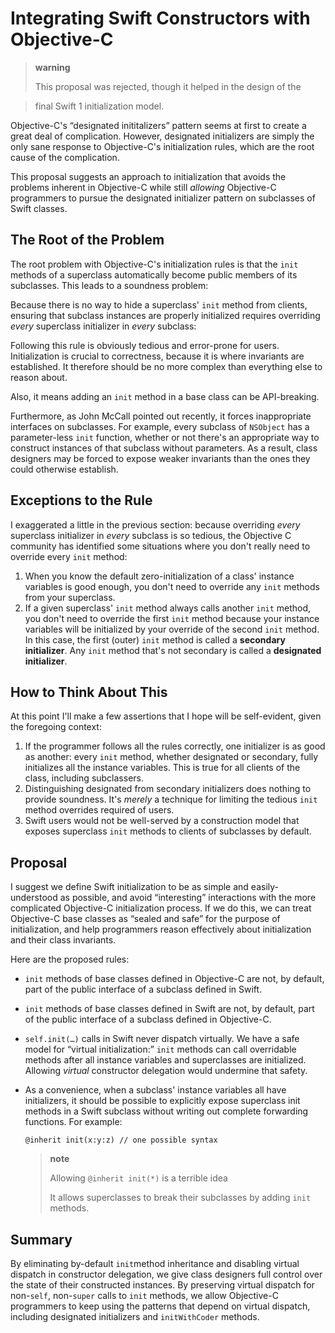 Integrating Swift Constructors with Objective-C
===============================================

> **warning**
>
> This proposal was rejected, though it helped in the design of the

> final Swift 1 initialization model.

Objective-C's “designated inititalizers” pattern seems at first to
create a great deal of complication. However, designated initializers
are simply the only sane response to Objective-C's initialization rules,
which are the root cause of the complication.

This proposal suggests an approach to initialization that avoids the
problems inherent in Objective-C while still *allowing* Objective-C
programmers to pursue the designated initializer pattern on subclasses
of Swift classes.

The Root of the Problem
-----------------------

The root problem with Objective-C's initialization rules is that the
`init` methods of a superclass automatically become public members of
its subclasses. This leads to a soundness problem:

Because there is no way to hide a superclass' `init` method from
clients, ensuring that subclass instances are properly initialized
requires overriding *every* superclass initializer in *every* subclass:

Following this rule is obviously tedious and error-prone for users.
Initialization is crucial to correctness, because it is where invariants
are established. It therefore should be no more complex than everything
else to reason about.

Also, it means adding an `init` method in a base class can be
API-breaking.

Furthermore, as John McCall pointed out recently, it forces
inappropriate interfaces on subclasses. For example, every subclass of
`NSObject` has a parameter-less `init` function, whether or not there's
an appropriate way to construct instances of that subclass without
parameters. As a result, class designers may be forced to expose weaker
invariants than the ones they could otherwise establish.

Exceptions to the Rule
----------------------

I exaggerated a little in the previous section: because overriding
*every* superclass initializer in *every* subclass is so tedious, the
Objective C community has identified some situations where you don't
really need to override every `init` method:

1.  When you know the default zero-initialization of a class' instance
    variables is good enough, you don't need to override any `init`
    methods from your superclass.
2.  If a given superclass' `init` method always calls another `init`
    method, you don't need to override the first `init` method because
    your instance variables will be initialized by your override of the
    second `init` method. In this case, the first (outer) `init` method
    is called a **secondary initializer**. Any `init` method that's not
    secondary is called a **designated initializer**.

How to Think About This
-----------------------

At this point I'll make a few assertions that I hope will be
self-evident, given the foregoing context:

1.  If the programmer follows all the rules correctly, one initializer
    is as good as another: every `init` method, whether designated or
    secondary, fully initializes all the instance variables. This is
    true for all clients of the class, including subclassers.
2.  Distinguishing designated from secondary initializers does nothing
    to provide soundness. It's *merely* a technique for limiting the
    tedious `init` method overrides required of users.
3.  Swift users would not be well-served by a construction model that
    exposes superclass `init` methods to clients of subclasses
    by default.

Proposal
--------

I suggest we define Swift initialization to be as simple and
easily-understood as possible, and avoid “interesting” interactions with
the more complicated Objective-C initialization process. If we do this,
we can treat Objective-C base classes as “sealed and safe” for the
purpose of initialization, and help programmers reason effectively about
initialization and their class invariants.

Here are the proposed rules:

-   `init` methods of base classes defined in Objective-C are not, by
    default, part of the public interface of a subclass defined
    in Swift.
-   `init` methods of base classes defined in Swift are not, by default,
    part of the public interface of a subclass defined in Objective-C.
-   `self.init(…)` calls in Swift never dispatch virtually. We have a
    safe model for “virtual initialization:” `init` methods can call
    overridable methods after all instance variables and superclasses
    are initialized. Allowing *virtual* constructor delegation would
    undermine that safety.
-   As a convenience, when a subclass' instance variables all have
    initializers, it should be possible to explicitly expose superclass
    init methods in a Swift subclass without writing out complete
    forwarding functions. For example:

        @inherit init(x:y:z) // one possible syntax

    > **note**
    >
    > Allowing `@inherit init(*)` is a terrible idea
    >
    > It allows superclasses to break their subclasses by adding
    > `init` methods.

Summary
-------

By eliminating by-default `init`method inheritance and disabling virtual
dispatch in constructor delegation, we give class designers full control
over the state of their constructed instances. By preserving virtual
dispatch for non-`self`, non-`super` calls to `init` methods, we allow
Objective-C programmers to keep using the patterns that depend on
virtual dispatch, including designated initializers and `initWithCoder`
methods.
